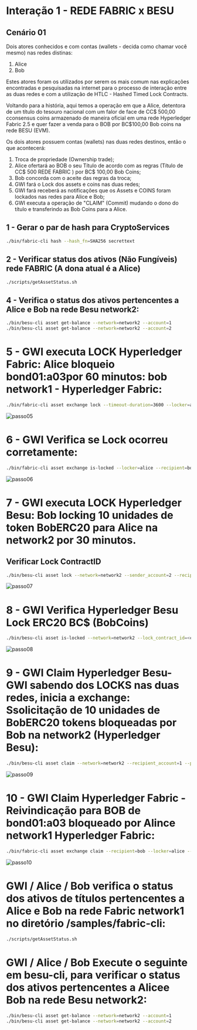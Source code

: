# Interação 1 - REDE FABRIC x BESU

## Cenário 01
Dois atores conhecidos e com contas (wallets - decida como chamar você mesmo) nas redes distinas:
1. Alice
2. Bob

Estes atores foram os utilizados por serem os mais comum nas explicações encontradas e pesquisadas na internet para o processo de 
interação entre as duas redes e com a utilização de HTLC - Hashed Timed Lock Contracts.

Voltando para a história, aqui temos a operação em que a Alice, detentora de um título do tesouro nacional com um falor de face de CC$ 500,00 
cconsensus coins armazenado de maneira oficial em uma rede Hyperledger Fabric 2.5 e quer fazer a venda para o BOB por BC$100,00 Bob coins na rede
BESU (EVM).

Os dois atores possuem contas (wallets) nas duas redes destinos, então o que acontecerá:

1. Troca de propriedade (Ownership trade);
2. Alice ofertará ao BOB o seu Título de acordo com as regras (Título de CC$ 500 REDE FABRIC ) por BC$ 100,00 Bob Coins;
3. Bob concorda com o aceite das regras da troca;
3. GWI fará o Lock dos assets e coins nas duas redes;
4. GWI fará receberá as notificações que os Assets e COINS foram lockados nas redes para Alice e Bob;
5. GWI executa a operação de "CLAIM" (Commit) mudando o dono do título e transferindo as Bob Coins para a Alice.



## 1 - Gerar o par de hash para CryptoServices
```bash
./bin/fabric-cli hash --hash_fn=SHA256 secrettext
```

## 2 - Verificar status dos ativos (Não Fungíveis) rede FABRIC (A dona atual é a Alice)
```bash
./scripts/getAssetStatus.sh
```

## 4 - Verifica o status dos ativos pertencentes a Alice e Bob na rede Besu network2:
```bash
./bin/besu-cli asset get-balance --network=network2 --account=1
./bin/besu-cli asset get-balance --network=network2 --account=2
```

# 5 - GWI executa LOCK Hyperledger Fabric: Alice bloqueio bond01:a03por 60 minutos: bob network1 - Hyperledger Fabric: 
```bash
./bin/fabric-cli asset exchange lock --timeout-duration=3600 --locker=alice --recipient=bob --hashBase64=ivHErp1x4bJDKuRo6L5bApO/DdoyD/dG0mAZrzLZEIs= --target-network=network1 --param=bond01:a03
```
![passo05](images/1_Alice_Lock_Asset_Para_Bob.png)

# 6 - GWI Verifica se Lock ocorreu corretamente:
```bash
./bin/fabric-cli asset exchange is-locked --locker=alice --recipient=bob --target-network=network1 --param=bond01:a03
```
![passo06](images/2_Alice_Verifica_Lock.png)

# 7 - GWI executa LOCK Hyperledger Besu: Bob locking 10 unidades de token BobERC20 para Alice na network2 por 30 minutos. 

## Verificar Lock ContractID
```bash
./bin/besu-cli asset lock --network=network2 --sender_account=2 --recipient_account=1 --amount=10 --timeout=1800 --hash_base64=ivHErp1x4bJDKuRo6L5bApO/DdoyD/dG0mAZrzLZEIs=
```
![passo07](images/3_Bob_locka_10_para_aline_besu.png)


# 8 - GWI Verifica Hyperledger Besu Lock ERC20 BC$ (BobCoins)
```bash
./bin/besu-cli asset is-locked --network=network2 --lock_contract_id=<contract-id-2>
```
![passo08](images/4_Verificar_Lock_Rede_Besu_Bob.png)

# 9 - GWI Claim Hyperledger Besu- GWI sabendo dos LOCKS nas duas redes, inicia a exchange: Ssolicitação de 10 unidades de BobERC20 tokens bloqueadas por Bob na network2 (Hyperledger Besu):
```bash
./bin/besu-cli asset claim --network=network2 --recipient_account=1 --preimage=secrettext --lock_contract_id=<contract-id-2>
```
![passo09](images/5_Alice_Claim_Solicita_valores_com_secret.png)

# 10 - GWI Claim Hyperledger Fabric - Reivindicação para BOB de bond01:a03 bloqueado por Alince network1 Hyperledger Fabric:
```bash
./bin/fabric-cli asset exchange claim --recipient=bob --locker=alice --target-network=network1 --param=bond01:a03 --secret=secrettext
```
![passo10](images/6_Bob_Reclama_Asset_Alice_Rede_Fabric.png)
# GWI / Alice / Bob verifica o status dos ativos de títulos pertencentes a Alice e Bob na rede Fabric network1  no diretório /samples/fabric-cli:
```bash
./scripts/getAssetStatus.sh
```

# GWI / Alice / Bob Execute o seguinte em besu-cli, para verificar o status dos ativos pertencentes a Alicee Bob na rede Besu network2:
```bash
./bin/besu-cli asset get-balance --network=network2 --account=1
./bin/besu-cli asset get-balance --network=network2 --account=2
```
